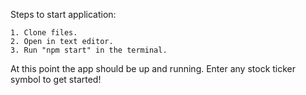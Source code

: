 Steps to start application:

    1. Clone files.
    2. Open in text editor.
    3. Run "npm start" in the terminal.

At this point the app should be up and running. Enter any stock ticker symbol to get started!
